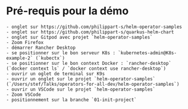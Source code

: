# Pré-requis pour la démo
    - onglet sur https://github.com/philippart-s/helm-operator-samples
    - onglet sur https://github.com/philippart-s/quarkus-helm-chart
    - onglet sur Gitpod avec projet `helm-operator-samples`
    - Zoom Firefox
    - démarrer Rancher Desktop
    - se positionner sur le bon serveur K8s : `kubernetes-admin@K8s-example-2` (`kubectx`)
    - se positionner sur le bon context Docker : `rancher-desktop` (`docker context ls` / `docker context use rancher-desktop`)
    - ouvrir un oglet de terminal sur K9s
    - ouvrir un onglet sur le projet `helm-operator-samples` (`/Users/stef/Talks/operators-for-all-dev/helm-operator-samples`)
    - ouvrir un VSCode sur le projet `helm-operator-samples`
    - Zoom VSCode
    - positionnement sur la branche `01-init-project`
